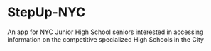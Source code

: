 # StepUp-NYC
An app for NYC Junior High School seniors interested in accessing information on the competitive specialized High Schools in the City

